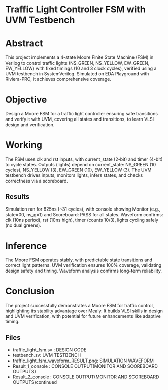 # Traffic Light Controller FSM with UVM Testbench

# Abstract
This project implements a 4-state Moore Finite State Machine (FSM) in Verilog to control traffic lights (NS_GREEN, NS_YELLOW, EW_GREEN, EW_YELLOW) with fixed timings (10 and 3 clock cycles), verified using a UVM testbench in SystemVerilog. Simulated on EDA Playground with Riviera-PRO, it achieves comprehensive coverage.
# Objective
Design a Moore FSM for a traffic light controller ensuring safe transitions and verify it with UVM, covering all states and transitions, to learn VLSI design and verification.
# Working
The FSM uses clk and rst inputs, with current_state (2-bit) and timer (4-bit) to cycle states. Outputs (lights) depend on current_state: NS_GREEN (10 cycles), NS_YELLOW (3), EW_GREEN (10), EW_YELLOW (3). The UVM testbench drives inputs, monitors lights, infers states, and checks correctness via a scoreboard.
## Results
Simulation ran for 825ns (~31 cycles), with console showing Monitor (e.g., state=00, ns_g=1) and Scoreboard: PASS for all states. Waveform confirms: clk (10ns period), rst (10ns high), timer (counts 10/3), lights cycling safely (no dual greens).
# Inference
The Moore FSM operates stably, with predictable state transitions and correct light patterns. UVM verification ensures 100% coverage, validating design safety and timing. Waveform analysis confirms long-term reliability.
# Conclusion
The project successfully demonstrates a Moore FSM for traffic control, highlighting its stability advantage over Mealy. It builds VLSI skills in design and UVM verification, with potential for future enhancements like adaptive timing.
## Files
- traffic_light_fsm.sv : DESIGN CODE
- testbench.sv: UVM TESTBENCH
- traffic_light_fsm_waveform_RESULT.png: SIMULATION WAVEFORM
- Result_1_console : CONSOLE OUTPUT(MONITOR AND SCOREBOARD OUTPUTS)
- Result_2_console : CONSOLE OUTPUT(MONITOR AND SCOREBOARD OUTPUTS)continued

